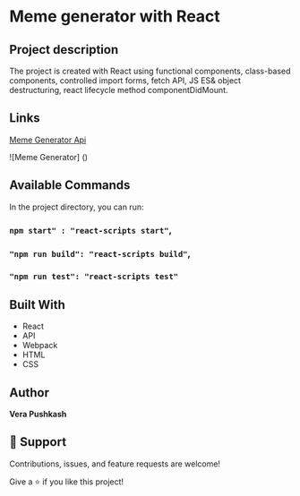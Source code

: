 # Meme generator with React

## Project description
The project is created with React using functional components, class-based components, controlled import forms, fetch API, JS ES& object destructuring, react lifecycle method componentDidMount. 

## Links
[Meme Generator Api](https://imgflip.com/api)

![Meme Generator] ()


## Available Commands

In the project directory, you can run:

### `npm start" : "react-scripts start"`,

### `"npm run build": "react-scripts build"`,


### `"npm run test": "react-scripts test"`


## Built With

- React
- API
- Webpack
- HTML 
- CSS

## Author

**Vera Pushkash**

## 🤝 Support

Contributions, issues, and feature requests are welcome!

Give a ⭐️ if you like this project!